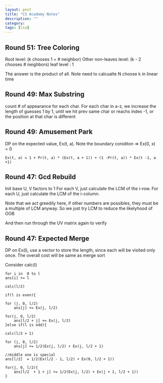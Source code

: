 ```yaml
---
layout: post
title: "CS Academy Notes"
description: ""
category: 
tags: [csa]
---
```


Round 51: Tree Coloring
---------
Root level: (k chooses 1 +  # neighbor)
Other non-leaves level: (k - 2 chooses # neighbors)
leaf level : 1

The answer is the product of all. Note need to calcualte N choose k in linear time

Round 49: Max Substring
--------
count # of appearance for each char. For each char in a-z,
we increase the length of guesses 1 by 1, until we hit prev same char or reachs index -1, or the position at that char is different


Round 49: Amusement Park 
-------
DP on the expected value, Ex(t, a). 
Note the boundary coniditon => Ex(0, x) = 0

```
Ex(t, a) = 1 + Pr(t, a) * (Ex(t, a + 1)) + (1 -Pr(t, a)) * Ex(t -1, a +1)
```

Round 47: Gcd Rebuild
--------
Init base U, V factors to 1
For each V, just calculate the LCM of the i-row. 
For each U, just calculate the LCM of the i-column.

Note that we act greedily here, if other numbers are possibles, they must be a multiple of LCM anyway. So we just try LCM to reduce the likelyhood of OOB

And then run through the UV matrix again to verify


Round 47: Expected Merge
---------
DP on Ex(l), use a vector to store the length, since each will be visited only once. The overall cost will be same as merge sort

Consider calc(l)
```
for i in  0 to l
ans[i] += l

calc(l/2)

if(l is even){

for (j, 0, l/2)
	ans[j] += Ex(j, l/2)

for(j, 0, l/2)
	ans[l/2 + j] += Ex(j, l/2)
}else if(l is odd){

calc(l/2 + 1)

for (j, 0, l/2)
	ans[j] += 1/2(Ex(j, l/2) + Ex(j, l/2 + 1)

//middle one is special
ans[l/2]  = 1/2(Ex(l/2 - 1, l/2) + Ex(0, l/2 + 1))

for(j, 0, l/2){
	ans[l/2  + 1 + j] += 1/2(Ex(j, l/2) + Ex(j + 1, l/2 + 1)) 
}

```

